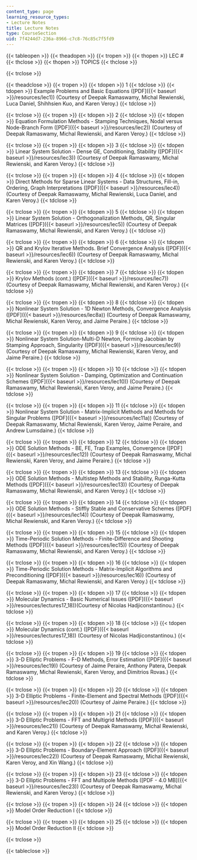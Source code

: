 ```yaml
---
content_type: page
learning_resource_types:
- Lecture Notes
title: Lecture Notes
type: CourseSection
uid: 7f4244d7-236a-8966-c7c8-76c85c7f5fd9
---
```


{{< tableopen >}}
{{< theadopen >}}
{{< tropen >}}
{{< thopen >}}
LEC #
{{< thclose >}}
{{< thopen >}}
TOPICS
{{< thclose >}}

{{< trclose >}}

{{< theadclose >}}
{{< tropen >}}
{{< tdopen >}}
1
{{< tdclose >}}
{{< tdopen >}}
Example Problems and Basic Equations ([PDF]({{< baseurl >}}/resources/lec1)) (Courtesy of Deepak Ramaswamy, Michal Rewienski, Luca Daniel, Shihhsien Kuo, and Karen Veroy.)
{{< tdclose >}}

{{< trclose >}}
{{< tropen >}}
{{< tdopen >}}
2
{{< tdclose >}}
{{< tdopen >}}
Equation Formulation Methods - Stamping Techniques, Nodal versus Node-Branch Form ([PDF]({{< baseurl >}}/resources/lec2)) (Courtesy of Deepak Ramaswamy, Michal Rewienski, and Karen Veroy.)
{{< tdclose >}}

{{< trclose >}}
{{< tropen >}}
{{< tdopen >}}
3
{{< tdclose >}}
{{< tdopen >}}
Linear System Solution - Dense GE, Conditioning, Stability ([PDF]({{< baseurl >}}/resources/lec3)) (Courtesy of Deepak Ramaswamy, Michal Rewienski, and Karen Veroy.)
{{< tdclose >}}

{{< trclose >}}
{{< tropen >}}
{{< tdopen >}}
4
{{< tdclose >}}
{{< tdopen >}}
Direct Methods for Sparse Linear Systems - Data Structures, Fill-in, Ordering, Graph Interpretations ([PDF]({{< baseurl >}}/resources/lec4)) (Courtesy of Deepak Ramaswamy, Michal Rewienski, Luca Daniel, and Karen Veroy.)
{{< tdclose >}}

{{< trclose >}}
{{< tropen >}}
{{< tdopen >}}
5
{{< tdclose >}}
{{< tdopen >}}
Linear System Solution - Orthogonalization Methods, QR, Singular Matrices ([PDF]({{< baseurl >}}/resources/lec5)) (Courtesy of Deepak Ramaswamy, Michal Rewienski, and Karen Veroy.)
{{< tdclose >}}

{{< trclose >}}
{{< tropen >}}
{{< tdopen >}}
6
{{< tdclose >}}
{{< tdopen >}}
QR and Krylov Iterative Methods. Brief Convergence Analysis ([PDF]({{< baseurl >}}/resources/lec6)) (Courtesy of Deepak Ramaswamy, Michal Rewienski, and Karen Veroy.)
{{< tdclose >}}

{{< trclose >}}
{{< tropen >}}
{{< tdopen >}}
7
{{< tdclose >}}
{{< tdopen >}}
Krylov Methods (cont.) ([PDF]({{< baseurl >}}/resources/lec7)) (Courtesy of Deepak Ramaswamy, Michal Rewienski, and Karen Veroy.)
{{< tdclose >}}

{{< trclose >}}
{{< tropen >}}
{{< tdopen >}}
8
{{< tdclose >}}
{{< tdopen >}}
Nonlinear System Solution - 1D Newton Methods, Convergence Analysis ([PDF]({{< baseurl >}}/resources/lec8a)) (Courtesy of Deepak Ramaswamy, Michal Rewienski, Karen Veroy, and Jaime Peraire.)
{{< tdclose >}}

{{< trclose >}}
{{< tropen >}}
{{< tdopen >}}
9
{{< tdclose >}}
{{< tdopen >}}
Nonlinear System Solution-Multi-D Newton, Forming Jacobian by Stamping Approach, Singularity ([PDF]({{< baseurl >}}/resources/lec9)) (Courtesy of Deepak Ramaswamy, Michal Rewienski, Karen Veroy, and Jaime Peraire.)
{{< tdclose >}}

{{< trclose >}}
{{< tropen >}}
{{< tdopen >}}
10
{{< tdclose >}}
{{< tdopen >}}
Nonlinear System Solution - Damping, Optimization and Continuation Schemes ([PDF]({{< baseurl >}}/resources/lec10)) (Courtesy of Deepak Ramaswamy, Michal Rewienski, Karen Veroy, and Jaime Peraire.)
{{< tdclose >}}

{{< trclose >}}
{{< tropen >}}
{{< tdopen >}}
11
{{< tdclose >}}
{{< tdopen >}}
Nonlinear System Solution - Matrix-Implicit Methods and Methods for Singular Problems ([PDF]({{< baseurl >}}/resources/lec11a)) (Courtesy of Deepak Ramaswamy, Michal Rewienski, Karen Veroy, Jaime Peraire, and Andrew Lumsdaine.)
{{< tdclose >}}

{{< trclose >}}
{{< tropen >}}
{{< tdopen >}}
12
{{< tdclose >}}
{{< tdopen >}}
ODE Solution Methods - BE, FE, Trap Examples, Convergence ([PDF]({{< baseurl >}}/resources/lec12)) (Courtesy of Deepak Ramaswamy, Michal Rewienski, Karen Veroy, and Jaime Peraire.)
{{< tdclose >}}

{{< trclose >}}
{{< tropen >}}
{{< tdopen >}}
13
{{< tdclose >}}
{{< tdopen >}}
ODE Solution Methods - Multistep Methods and Stability, Runga-Kutta Methods ([PDF]({{< baseurl >}}/resources/lec13)) (Courtesy of Deepak Ramaswamy, Michal Rewienski, and Karen Veroy.)
{{< tdclose >}}

{{< trclose >}}
{{< tropen >}}
{{< tdopen >}}
14
{{< tdclose >}}
{{< tdopen >}}
ODE Solution Methods - Stiffly Stable and Conservative Schemes ([PDF]({{< baseurl >}}/resources/lec14)) (Courtesy of Deepak Ramaswamy, Michal Rewienski, and Karen Veroy.)
{{< tdclose >}}

{{< trclose >}}
{{< tropen >}}
{{< tdopen >}}
15
{{< tdclose >}}
{{< tdopen >}}
Time-Periodic Solution Methods - Finite-Difference and Shooting Methods ([PDF]({{< baseurl >}}/resources/lec15)) (Courtesy of Deepak Ramaswamy, Michal Rewienski, and Karen Veroy.)
{{< tdclose >}}

{{< trclose >}}
{{< tropen >}}
{{< tdopen >}}
16
{{< tdclose >}}
{{< tdopen >}}
Time-Periodic Solution Methods - Matrix-Implicit Algorithms and Preconditioning ([PDF]({{< baseurl >}}/resources/lec16)) (Courtesy of Deepak Ramaswamy, Michal Rewienski, and Karen Veroy.)
{{< tdclose >}}

{{< trclose >}}
{{< tropen >}}
{{< tdopen >}}
17
{{< tdclose >}}
{{< tdopen >}}
Molecular Dynamics - Basic Numerical Issues ([PDF]({{< baseurl >}}/resources/lectures17_18))(Courtesy of Nicolas Hadjiconstantinou.)
{{< tdclose >}}

{{< trclose >}}
{{< tropen >}}
{{< tdopen >}}
18
{{< tdclose >}}
{{< tdopen >}}
Molecular Dynamics (cont.) ([PDF]({{< baseurl >}}/resources/lectures17_18)) (Courtesy of Nicolas Hadjiconstantinou.)
{{< tdclose >}}

{{< trclose >}}
{{< tropen >}}
{{< tdopen >}}
19
{{< tdclose >}}
{{< tdopen >}}
3-D Elliptic Problems - F-D Methods, Error Estimation ([PDF]({{< baseurl >}}/resources/lec19)) (Courtesy of Jaime Peraire, Anthony Patera, Deepak Ramaswamy, Michal Rewienski, Karen Veroy, and Dimitrios Rovas.)
{{< tdclose >}}

{{< trclose >}}
{{< tropen >}}
{{< tdopen >}}
20
{{< tdclose >}}
{{< tdopen >}}
3-D Elliptic Problems - Finite-Element and Spectral Methods ([PDF]({{< baseurl >}}/resources/lec20)) (Courtesy of Jaime Peraire.)
{{< tdclose >}}

{{< trclose >}}
{{< tropen >}}
{{< tdopen >}}
21
{{< tdclose >}}
{{< tdopen >}}
3-D Elliptic Problems - FFT and Multigrid Methods ([PDF]({{< baseurl >}}/resources/lec21)) (Courtesy of Deepak Ramaswamy, Michal Rewienski, and Karen Veroy.)
{{< tdclose >}}

{{< trclose >}}
{{< tropen >}}
{{< tdopen >}}
22
{{< tdclose >}}
{{< tdopen >}}
3-D Elliptic Problems - Boundary-Element Approach ([PDF]({{< baseurl >}}/resources/lec22)) (Courtesy of Deepak Ramaswamy, Michal Rewienski, Karen Veroy, and Xin Wang.)
{{< tdclose >}}

{{< trclose >}}
{{< tropen >}}
{{< tdopen >}}
23
{{< tdclose >}}
{{< tdopen >}}
3-D Elliptic Problems - FFT and Multipole Methods ([PDF - 4.0 MB]({{< baseurl >}}/resources/lec23)) (Courtesy of Deepak Ramaswamy, Michal Rewienski, and Karen Veroy.)
{{< tdclose >}}

{{< trclose >}}
{{< tropen >}}
{{< tdopen >}}
24
{{< tdclose >}}
{{< tdopen >}}
Model Order Reduction I
{{< tdclose >}}

{{< trclose >}}
{{< tropen >}}
{{< tdopen >}}
25
{{< tdclose >}}
{{< tdopen >}}
Model Order Reduction II
{{< tdclose >}}

{{< trclose >}}

{{< tableclose >}}